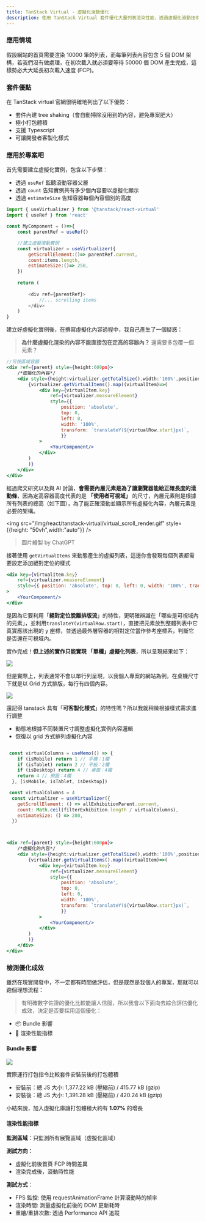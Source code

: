 ```yaml
---
title: TanStack Virtual - 虛擬化滾動優化
description: 使用 TanStack Virtual 套件優化大量列表渲染性能，透過虛擬化滾動技術提升網頁首次內容繪製(FCP)速度，並支援響應式多欄佈局設計
---
```


### 應用情境

假設網站的首頁需要渲染 10000 筆的列表，而每筆列表內容包含 5 個 DOM 架構，若我們沒有做處理，在初次載入就必須要等待 50000 個 DOM 產生完成，這樣勢必大大延長初次載入速度 (FCP)。

### 套件優點

在 TanStack virtual 官網很明確地列出了以下優勢：

- 套件內建 tree shaking（會自動掃除沒用到的內容，避免專案肥大）
- 極小打包體積
- 支援 Typescript
- 可讓開發者客製化樣式

### 應用於專案吧

首先需要建立虛擬化實例，包含以下步驟：

- 透過 `useRef` 監聽滾動容器父層
- 透過 `count` 告知實例共有多少個內容要以虛擬化顯示
- 透過 `estimateSize` 告知容器每個內容個別的高度

```js
import { useVirtualizer } from '@tanstack/react-virtual'
import { useRef } from 'react'

const MyComponent = ()=>{
	const parentRef = useRef()

	//建立虛擬滾動實例
	const virtualizer = useVirtualizer({
		getScrollElement:()=> parentRef.current,
		count:items.length,
		estimateSize:()=> 250,
	})
	
	return (
	
		<div ref={parentRef}>
			//... scrolling items
		</div>
	)
}
```

建立好虛擬化實例後，在撰寫虛擬化內容過程中，我自己產生了一個疑惑：

>  **為什麼虛擬化渲染的內容不能直接包在定高的容器內？** 還需要多包覆一個元素？

```jsx
//可視區域容器
<div ref={parent} style={height:600px}>
	/*虛擬化的內容*/
	<div style={height:virtualizer.getTotalSize(),width:'100%',position:relative}>
		{virtualizer.getVirtualItems().map((virtualItem)=>(
			<div key={virtualItem.key}
				ref={virtualizer.measureElement}
				style={{
					position: 'absolute',
					top: 0,
					left: 0,
					width: '100%',
					transform: `translateY(${virtualRow.start}px)`,
					}}
			>
				<YourComponent/>
			</div>
		)
		)}
	</div>
</div>
```

經過爬文研究以及與 AI 討論，**會需要內層元素是為了讓瀏覽器能給正確長度的滾動條**，因為定高容器高度代表的是 **「使用者可視域」** 的尺寸，內層元素則是根據所有列表的總高（如下圖），為了能正確滾動並顯示所有虛擬化內容，內層元素是必要的架構。

<img src="/img/react/tanstack-virtual/virtual_scroll_render.gif" style={{height: "50vh",width:"auto"}} />

> 圖片繪製 by ChatGPT

接著使用 `getVirtualItems` 來動態產生的虛擬列表，這邊你會發現每個列表都需要設定添加絕對定位的樣式

```jsx
<div key={virtualItem.key} 
    ref={virtualizer.measureElement} 
    style={{ position: 'absolute', top: 0, left: 0, width: '100%', transform: `translateY(${virtualRow.start}px)`}}
>
    <YourComponent/>
</div>
```


是因為它要利用「**絕對定位脫離排版流**」的特性，更明確辨識在「哪些是可視域內的元素」，並利用`translateY(virtualRow.start)`，直接把元素放到整體列表中它真實應該出現的 y 座標，並透過最外層容器的相對定位當作參考座標系，判斷它是否還在可視域內。


實作完成！**但上述的實作只能實現 「單欄」虛擬化列表**，所以呈現結果如下：

![](/img/react/tanstack-virtual/before.png)



但是實際上，列表通常不會以單行列呈現，以我個人專案的網站為例，在桌機尺寸下就是以 Grid 方式排版，每行有四個內容。

![](/img/react/tanstack-virtual/project.png)


還記得 tanstack 具有「**可客製化樣式**」的特性嗎？所以我就稍微根據樣式需求進行調整

- 動態地根據不同裝置尺寸調整虛擬化實例內容邏輯
- 恢復以 grid 方式排列虛擬化內容


```jsx

 const virtualColumns = useMemo(() => {
    if (isMobile) return 1 // 手機：1欄
    if (isTablet) return 2 // 平板：2欄
    if (isDesktop) return 4 // 桌面：4欄
    return 4 // 預設：4欄
  }, [isMobile, isTablet, isDesktop])

 const virtualColumns = 4
  const virtualizer = useVirtualizer({
    getScrollElement: () => allExhibitionParent.current,
    count: Math.ceil(filterExhibition.length / virtualColumns),
    estimateSize: () => 280,
  })



<div ref={parent} style={height:600px}>
	/*虛擬化的內容*/
	<div style={height:virtualizer.getTotalSize(),width:'100%',position:relative}>
		{virtualizer.getVirtualItems().map((virtualItem)=>(
			<div key={virtualItem.key}
				ref={virtualizer.measureElement}
				style={{
					position: 'absolute',
					top: 0,
					left: 0,
					width: '100%',
					transform: `translateY(${virtualRow.start}px)`,
					}}
			>
				<YourComponent/>
			</div>
		)
		)}
	</div>
</div>
```



### 檢測優化成效

雖然在現實開發中，不一定都有時間做評估，但是既然是我個人的專案，那就可以跑個理想流程：

> 有明確數字佐證的優化比較能讓人信服，所以我會以下面向去綜合評估優化成效，決定是否要採用這個優化：

  - 📦 Bundle 影響
  - 🚀 渲染性能指標

#### Bundle 影響


![](/img/react/tanstack-virtual/bundle.png)

實際運行打包指令比較套件安裝前後的打包體積

  - 安裝前：總 JS 大小: 1,377.22 kB (壓縮前) / 415.77 kB (gzip)
  - 安裝後：總 JS 大小: 1,391.28 kB (壓縮前) / 420.24 kB (gzip)


小結來說，加入虛擬化庫讓打包體積大約有 **1.07%** 的增長

#### 渲染性能指標


**監測區域**：只監測所有展覽區域（虛擬化區域）

**測試方向**：

- 虛擬化前後首頁 FCP 時間差異
- 渲染完成後，滾動時性能

**測試方式**：
- FPS 監控: 使用 requestAnimationFrame 計算滾動時的幀率
- 渲染時間: 測量虛擬化前後的 DOM 更新耗時
- 重繪/重排次數: 透過 Performance API 追蹤



